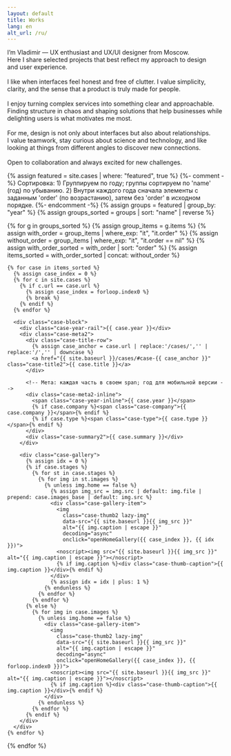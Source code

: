 ```yaml
---
layout: default
title: Works
lang: en
alt_url: /ru/
---
```


<div class="container">
  <div class="intro-hero">
    <p id="intro-line" class="intro-line">
    I’m Vladimir — UX&nbsp;enthusiast and&nbsp;UX/UI designer from&nbsp;Moscow.<br>Here I&nbsp;share selected projects that&nbsp;best reflect my&nbsp;approach to&nbsp;design and&nbsp;user experience.<br><br>
    I like when&nbsp;interfaces feel honest and&nbsp;free of&nbsp;clutter. I&nbsp;value simplicity, clarity, and&nbsp;the&nbsp;sense that&nbsp;a&nbsp;product is&nbsp;truly made for&nbsp;people.<br><br>
I&nbsp;enjoy turning complex services into&nbsp;something clear and&nbsp;approachable. Finding structure in&nbsp;chaos and&nbsp;shaping solutions that&nbsp;help businesses while delighting users is&nbsp;what motivates me&nbsp;most.<br><br>
For me, design is&nbsp;not&nbsp;only about interfaces but&nbsp;also about relationships. I&nbsp;value teamwork, stay curious about science and&nbsp;technology, and&nbsp;like looking at&nbsp;things from&nbsp;different angles to&nbsp;discover new connections.<br><br>
Open to&nbsp;collaboration and&nbsp;always excited for&nbsp;new challenges.
    </p>
    <!-- Градиентный разделитель -->
    <div class="intro-divider"></div>
  </div>
</div>

<!-- Главные кейсы -->
<div class="featured-cases">
  {% assign featured = site.cases | where: "featured", true %}
  {%- comment -%}
    Сортировка:
    1) Группируем по году; группы сортируем по 'name' (год) по убыванию.
    2) Внутри каждого года сначала элементы с заданным 'order' (по возрастанию),
       затем без 'order' в исходном порядке.
  {%- endcomment -%}
  {% assign groups = featured | group_by: "year" %}
  {% assign groups_sorted = groups | sort: "name" | reverse %}

  {% for g in groups_sorted %}
    {% assign group_items = g.items %}
    {% assign with_order = group_items | where_exp: "it", "it.order" %}
    {% assign without_order = group_items | where_exp: "it", "it.order == nil" %}
    {% assign with_order_sorted = with_order | sort: "order" %}
    {% assign items_sorted = with_order_sorted | concat: without_order %}

    {% for case in items_sorted %}
      {% assign case_index = 0 %}
      {% for c in site.cases %}
        {% if c.url == case.url %}
          {% assign case_index = forloop.index0 %}
          {% break %}
        {% endif %}
      {% endfor %}

      <div class="case-block">
        <div class="case-year-rail">{{ case.year }}</div>
        <div class="case-meta2">
          <div class="case-title-row">
            {% assign case_anchor = case.url | replace:'/cases/','' | replace:'/','' | downcase %}
            <a href="{{ site.baseurl }}/cases/#case-{{ case_anchor }}" class="case-title2">{{ case.title }}</a>
          </div>

          <!-- Мета: каждая часть в своем span; год для мобильной версии -->
          <div class="case-meta2-inline">
            <span class="case-year-inline">{{ case.year }}</span>
            {% if case.company %}<span class="case-company">{{ case.company }}</span>{% endif %}
            {% if case.type %}<span class="case-type">{{ case.type }}</span>{% endif %}
          </div>
          <div class="case-summary2">{{ case.summary }}</div>
        </div>

        <div class="case-gallery">
          {% assign idx = 0 %}
          {% if case.stages %}
            {% for st in case.stages %}
              {% for img in st.images %}
                {% unless img.home == false %}
                  {% assign img_src = img.src | default: img.file | prepend: case.images_base | default: img.src %}
                  <div class="case-gallery-item">
                    <img
                      class="case-thumb2 lazy-img"
                      data-src="{{ site.baseurl }}{{ img_src }}"
                      alt="{{ img.caption | escape }}"
                      decoding="async"
                      onclick="openHomeGallery({{ case_index }}, {{ idx }})">
                    <noscript><img src="{{ site.baseurl }}{{ img_src }}" alt="{{ img.caption | escape }}"></noscript>
                    {% if img.caption %}<div class="case-thumb-caption">{{ img.caption }}</div>{% endif %}
                  </div>
                  {% assign idx = idx | plus: 1 %}
                {% endunless %}
              {% endfor %}
            {% endfor %}
          {% else %}
            {% for img in case.images %}
              {% unless img.home == false %}
                <div class="case-gallery-item">
                  <img
                    class="case-thumb2 lazy-img"
                    data-src="{{ site.baseurl }}{{ img_src }}"
                    alt="{{ img.caption | escape }}"
                    decoding="async"
                    onclick="openHomeGallery({{ case_index }}, {{ forloop.index0 }})">
                  <noscript><img src="{{ site.baseurl }}{{ img_src }}" alt="{{ img.caption | escape }}"></noscript>
                  {% if img.caption %}<div class="case-thumb-caption">{{ img.caption }}</div>{% endif %}
                </div>
              {% endunless %}
            {% endfor %}
          {% endif %}
        </div>
      </div>
    {% endfor %}
  {% endfor %}
</div>

<script>
(function(){
  var h = new Date().getHours();
  var greet = (h < 5)  ? 'Late night greetings'
            : (h < 12) ? 'Good morning'
            : (h < 18) ? 'Hello there'
            :            'Good evening';

  var el = document.getElementById('intro-line');
  if (!el) return;
  var text = el.innerHTML;
  el.innerHTML = '<span class="greet">'+greet+'</span> 🖖 ' + text;
})();
</script>
